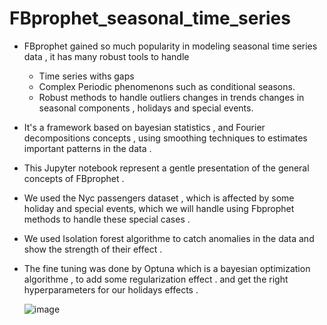 # FBprophet_seasonal_time_series


- FBprophet gained so much popularity in modeling seasonal time series data , it has many robust tools to handle
   - Time series withs gaps
   - Complex Periodic phenomenons such as conditional seasons.
   - Robust methods to handle outliers changes in trends changes in seasonal components , holidays and special events.
- It's a framework based on bayesian statistics , and Fourier decompositions concepts , using  smoothing techniques to estimates important patterns in the data .
- This Jupyter notebook represent a gentle presentation of the general concepts of FBprophet .
- We used the Nyc passengers dataset , which is affected by some holiday and special events, which we will handle using Fbprophet methods to handle these special cases .
- We used Isolation forest algorithme to catch anomalies in the data and show the strength of their effect .
- The fine tuning was done by Optuna which is a bayesian optimization algorithme , to add some regularization effect . and get the right hyperparameters for our holidays effects .

  ![image](https://github.com/SpaaceCadet/FBprophet_seasonal_time_series/assets/122410192/c5f03f5c-c0ee-4444-a93f-c183bf745c6f)




